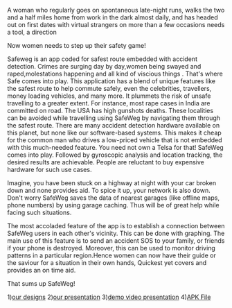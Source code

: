 A woman who regularly goes on spontaneous late-night runs, walks the two and a half miles home from work in the dark almost daily, and has headed out
on first dates with virtual strangers on more than a few occasions needs a tool, a direction

Now women needs to step up their safety game!

Safeweg is an app coded for safest route embedded with accident detection. Crimes are surging day by day,women being swayed and raped,molestations happening 
and all kind of viscious things . That's where Safe comes into play. This application has a blend of unique features like the safest route to help commute safely, even the
celebrities, travellers, money loading vehicles, and many more. It plummets the risk of unsafe travelling to a greater extent. For instance, most rape cases in India 
are committed on road. The USA has high gunshots deaths. These localities can be avoided while travelling using SafeWeg by navigating them through the safest route. 
There are many accident detection hardware available on this planet, but none like our software-based systems. This makes it cheap for the common man who drives 
a low-priced vehicle that is not embedded with this much-needed feature. You need not own a Telsa for that! SafeWeg comes into play. Followed by gyroscopic analysis and 
location tracking, the desired results are achievable. People are reluctant to buy expensive hardware for such use cases.

Imagine, you have been stuck on a highway at night with your car broken down and none provides aid. To spice it up, your network is also down. Don't worry SafeWeg saves
the data of nearest garages (like offline maps, phone numbers) by using garage caching. Thus will be of great help while facing such situations.

The most accoladed feature of the app is to establish a connection between SafeWeg users in each other's vicinity. This can be done with graphing. 
The main use of this feature is to send an accident SOS to your family, or friends if your phone is destroyed. Moreover, this can be used to monitor driving 
patterns in a particular region.Hence women can now have their guide or the saviour for a situation in their own hands, Quickest yet covers and provides an 
on time aid. 

That sums up SafeWeg!

1)[our designs](https://www.figma.com/file/Na8dbpS0k1Vp8LdCeET3S7/Untitled?node-id=0%3A1)
2)[our presentation](https://docs.google.com/presentation/d/1TSaf0B0FMfkfQNnNX9yYH-Hu3JlRtJgM3PO1yHkGe1I/edit?usp=sharing)
3)[demo video presentation](https://youtu.be/7PfgFh0Pzv4)
4)[APK File](https://drive.google.com/file/d/168-DR4IAq69GY3Y-IZlrpcy3xPmJth_X/view?usp=sharing)
